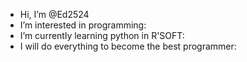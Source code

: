 -  Hi, I’m @Ed2524
-  I’m interested in programming:
-  I’m currently learning python in R'SOFT:
- I will do everything to become the best programmer:
